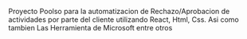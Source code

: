 Proyecto Poolso para la automatizacion de Rechazo/Aprobacion de actividades por parte del cliente utilizando React, Html, Css. Asi como tambien Las Herramienta de Microsoft entre otros
